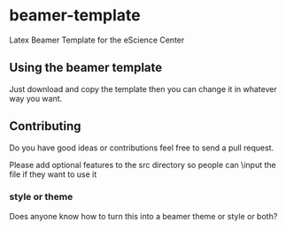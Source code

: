 # beamer-template
Latex Beamer Template for the eScience Center

## Using the beamer template
Just download and copy the template then you can change it in whatever way you want.

## Contributing
Do you have good ideas or contributions feel free to send a pull request.

Please add optional features to the src directory so people can \input the file if they
want to use it

### style or theme
Does anyone know how to turn this into a beamer theme or style or both?